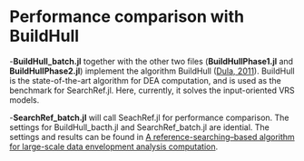 # Performance comparison with BuildHull
 
 
-**BuildHull_batch.jl** together with the other two files (**BuildHullPhase1.jl** and **BuildHullPhase2.jl**) implement the algorithm BuildHull ([Dula, 2011](https://doi.org/10.1287/ijoc.1100.0400)). BuildHull is the state-of-the-art algorithm for DEA computation, and is used as the benchmark for SearchRef.jl. Here, currently, it solves the input-oriented VRS models. 

-**SearchRef_batch.jl** will call SeachRef.jl for performance comparison. The settings for BuildHull_bacth.jl and SearchRef_batch.jl are idential. The settings and results can be found in [A reference-searching–based algorithm for large-scale data envelopment analysis computation](https://arxiv.org/abs/1710.10482/).   

